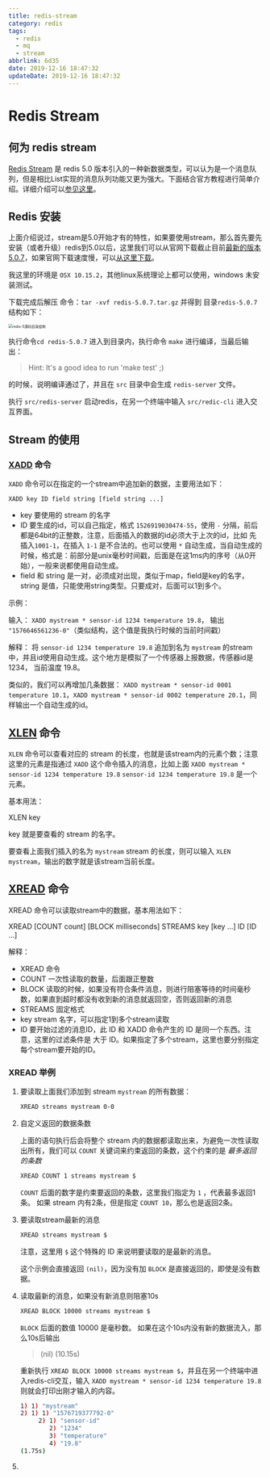 ```yaml
---
title: redis-stream
category: redis
tags:
  - redis
  - mq
  - stream
abbrlink: 6d35
date: 2019-12-16 18:47:32
updateDate: 2019-12-16 18:47:32
---
```


# Redis Stream


## 何为 redis stream

[Redis Stream](https://redis.io/topics/streams-intro) 是 redis 5.0 版本引入的一种新数据类型，可以认为是一个消息队列，但是相比List实现的消息队列功能又更为强大。下面结合官方教程进行简单介绍。详细介绍可以[参见这里](https://redis.io/topics/streams-intro)。

## Redis 安装

上面介绍说过，stream是5.0开始才有的特性，如果要使用stream，那么首先要先安装（或者升级）redis到5.0以后，这里我们可以从官网下载截止目前[最新的版本5.0.7](http://download.redis.io/releases/redis-5.0.7.tar.gz)，如果官网下载速度慢，可以[从这里下载](https://public-links.todu.top/soft/redis-5.0.7.tar.gz)。

我这里的环境是 `OSX 10.15.2`，其他linux系统理论上都可以使用，windows 未安装测试。

下载完成后解压 命令：`tar -xvf redis-5.0.7.tar.gz` 并得到 目录`redis-5.0.7` 结构如下：

<img src="https://public-links.todu.top/1576644448.png?imageMogr2/thumbnail/!100p" alt="redis-5源码目录结构" style="zoom:50%;" />

执行命令`cd redis-5.0.7` 进入到目录内，执行命令 `make` 进行编译，当最后输出：

> Hint: It's a good idea to run 'make test' ;)

的时候，说明编译通过了，并且在 `src` 目录中会生成 `redis-server` 文件。

执行 `src/redis-server` 启动redis，在另一个终端中输入 `src/redic-cli` 进入交互界面。

## Stream 的使用

### [XADD](https://redis.io/commands/xadd) 命令

`XADD` 命令可以在指定的一个stream中追加新的数据，主要用法如下：

`XADD key ID field string [field string ...]`

- key  要使用的 stream 的名字
- ID 要生成的id，可以自己指定，格式 `1526919030474-55`，使用 `-` 分隔，前后都是64bit的正整数，注意，后面插入的数据的id必须大于上次的id，比如 先插入`1001-1`，在插入 `1-1` 是不合法的。也可以使用 `*` 自动生成，当自动生成的时候，格式是：前部分是unix毫秒时间戳，后面是在这1ms内的序号（从0开始），一般来说都使用自动生成。
- field 和 string  是一对，必须成对出现，类似于map，field是key的名字，string 是值，只能使用string类型。只要成对，后面可以1到多个。

示例：

输入： `XADD mystream * sensor-id 1234 temperature 19.8`， 输出 `"1576646561236-0"`（类似结构，这个值是我执行时候的当前时间戳）

解释： 将 `sensor-id 1234 temperature 19.8` 追加到名为 `mystream` 的stream中，并且id使用自动生成。这个地方是模拟了一个传感器上报数据，传感器id是 1234， 当前温度 19.8。

类似的，我们可以再增加几条数据： `XADD mystream * sensor-id 0001 temperature 10.1`，`XADD mystream * sensor-id 0002 temperature 20.1`，同样输出一个自动生成的id。

## [XLEN](https://redis.io/commands/xlen) 命令

`XLEN` 命令可以查看对应的 stream 的长度，也就是该stream内的元素个数；注意这里的元素是指通过 `XADD` 这个命令插入的消息，比如上面 `XADD mystream * sensor-id 1234 temperature 19.8` `sensor-id 1234 temperature 19.8` 是一个元素。

基本用法：

XLEN key

key 就是要查看的 stream 的名字。

要查看上面我们插入的名为 `mystream` stream 的长度，则可以输入 `XLEN mystream`，输出的数字就是该stream当前长度。

## [XREAD](https://redis.io/commands/xread) 命令

XREAD 命令可以读取stream中的数据，基本用法如下：

XREAD [COUNT count] [BLOCK milliseconds] STREAMS key [key ...] ID [ID ...]

解释：

- XREAD 命令
- COUNT 一次性读取的数量，后面跟正整数
- BLOCK 读取的时候，如果没有符合条件消息，则进行阻塞等待的时间毫秒数，如果直到超时都没有收到新的消息就返回空，否则返回新的消息
- STREAMS 固定格式
- key stream 名字，可以指定1到多个stream读取
- ID 要开始过滤的消息ID，此 ID 和 XADD 命令产生的 ID 是同一个东西。注意，这里的过滤条件是 大于 ID。如果指定了多个stream，这里也要分别指定每个stream要开始的ID。

### XREAD 举例

1. 要读取上面我们添加到 stream `mystream` 的所有数据：

    ```bash
    XREAD streams mystream 0-0
    ```

1. 自定义返回的数据条数

    上面的语句执行后会将整个 stream 内的数据都读取出来，为避免一次性读取出所有，我们可以 `COUNT` 关键词来约束返回的条数，这个约束的是 *最多返回的条数*

    ```bash
    XREAD COUNT 1 streams mystream $
    ```

    `COUNT` 后面的数字是约束要返回的条数，这里我们指定为 `1` ，代表最多返回1条。 如果 stream 内有2条，但是指定 `COUNT 10`，那么也是返回2条。

1. 要读取stream最新的消息

    ```bash
    XREAD streams mystream $
    ```

    注意，这里用 `$` 这个特殊的 ID 来说明要读取的是最新的消息。

    这个示例会直接返回 `(nil)`，因为没有加 `BLOCK` 是直接返回的，即使是没有数据。

1. 读取最新的消息，如果没有新消息则阻塞10s

    ```bash
    XREAD BLOCK 10000 streams mystream $
    ```

    `BLOCK` 后面的数值 10000 是毫秒数。 如果在这个10s内没有新的数据流入，那么10s后输出

    > (nil)
    > (10.15s)

    重新执行 `XREAD BLOCK 10000 streams mystream $`，并且在另一个终端中进入redis-cli交互，输入 `XADD mystream * sensor-id 1234 temperature 19.8` 则就会打印出刚才输入的内容。

    ```bash
    1) 1) "mystream"
    2) 1) 1) "1576719377792-0"
         2) 1) "sensor-id"
            2) "1234"
            3) "temperature"
            4) "19.8"
    (1.75s)
    ```
1.
